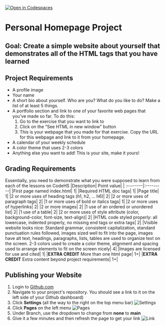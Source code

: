 [![Open in Codespaces](https://classroom.github.com/assets/launch-codespace-2972f46106e565e64193e422d61a12cf1da4916b45550586e14ef0a7c637dd04.svg)](https://classroom.github.com/open-in-codespaces?assignment_repo_id=17906132)
# Personal Homepage Project
## Goal: Create a simple website about yourself that demonstrates all of the HTML tags that you have learned
## Project Requirements
- A profile image
- Your name
- A short bio about yourself. Who are you? What do you like to do? Make a list of at least 5 things.
- A portfolio section and link to one of your favorite web pages that you’ve made so far. To do this:
  1. Go to the exercise that you want to link to
  2. Click on the “See HTML in new window” button
  3. This is your webpage that you made for that exercise. Copy the URL for this webpage and link to it from your homepage.
- A calendar of your weekly schedule
- A color theme that uses 2-3 colors
- Anything else you want to add! This is your site, make it yours!

## Grading Requirements
Essentially, you need to demonstrate what you were supposed to learn from each of the lessons on CodeHS
|Description|	Point value|
| :--------|:---------|
|First page named index.html|	1|
|Required HTML doc tags|	1|
|Page title|	1|
|2 or more uses of heading tags (h1, h2, … h6)|	2|
|2 or more uses of paragraph tags|	2|
|1 or more uses of bold or italics tags|	1|
|2 or more uses of hyperlinks|	2|
|2 or more images|	2|
|1 use of an ordered or unordered list|	2|
|1 use of a table|	2|
|2 or more uses of style attribute (color, background-color, font-size, text-align)|	2|
|HTML code styled properly: all lowercase, indented properly, no missing end tags or extra tags|	2|
|Visible website looks nice: Standard grammar, consistent capitalization, standard punctuation rules followed, images sized well to fit into the page, images have alt text, headings, paragraphs, lists, tables are used to organize text on the screen. 2-3 colors used to create a color theme, alignment and spacing used to arrange elements to fit on the screen nicely|	4|
|Images are licensed for use and cited|	1|
|**EXTRA CREDIT** More than one html page| 1+|
|**EXTRA CREDIT** Extra content beyond project requirements| 1+|

## Publishing your Website
1. Login to [Github.com](https://www.github.com)
2. Navigate to your project's repository. You should see a link to it on the left side of your Github dashboard)
3. Click **Settings** (all the way to the right on the top menu bar) ![Settings](https://docs.github.com/assets/cb-28260/mw-1440/images/help/repository/repo-actions-settings.webp)
4. Click **Pages** on the left menu ![Pages](https://media.geeksforgeeks.org/wp-content/uploads/20230613132412/Github-Pages.jpeg)
5. Under Branch, use the dropdown to change from **none** to **main**
6. Give it a few minutes and then refresh the page to get your link ![Link](https://media.geeksforgeeks.org/wp-content/uploads/20230613132450/Visit-your-Site.jpeg)
